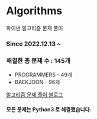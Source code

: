 # Algorithms
파이썬 알고리즘 문제 풀이
### Since 2022.12.13 ~
### 해결한 총 문제 수 : 145개
- PROGRAMMERS - 49개
- BAEKJOON - 96개

[알고리즘 문제 풀이 블로그](https://monzheld.tistory.com/category/%E2%8C%A8%EF%B8%8F%20Algorithms)
#### 모든 문제는 Python3 로 해결했습니다.
